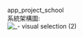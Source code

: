 app_project_school  
系統架構圖:  
![_- visual selection (2)](https://github.com/user-attachments/assets/8837d834-d9e9-49a6-8d45-498d4d4bab76)

 
 
